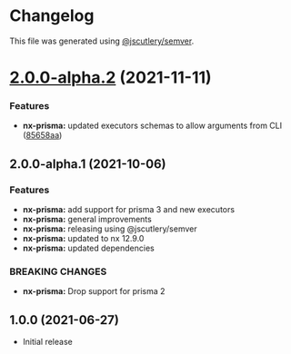 # Changelog

This file was generated using [@jscutlery/semver](https://github.com/jscutlery/semver).

# [2.0.0-alpha.2](https://github.com/gperdomor/nx-tools/compare/nx-prisma@2.0.0-alpha.1...nx-prisma@2.0.0-alpha.2) (2021-11-11)

### Features

- **nx-prisma:** updated executors schemas to allow arguments from CLI ([85658aa](https://github.com/gperdomor/nx-tools/commit/85658aa64eb945cf49ab3e64ec3b307442a8f017))

## 2.0.0-alpha.1 (2021-10-06)

### Features

- **nx-prisma:** add support for prisma 3 and new executors
- **nx-prisma:** general improvements
- **nx-prisma:** releasing using @jscutlery/semver
- **nx-prisma:** updated to nx 12.9.0
- **nx-prisma:** updated dependencies

### BREAKING CHANGES

- **nx-prisma:** Drop support for prisma 2

## 1.0.0 (2021-06-27)

- Initial release
